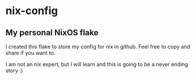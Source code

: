 # nix-config


## My personal NixOS flake

I created this flake to store my config for nix in github.
Feel free to copy and share if you want to.

I am not an nix expert, but I will learn and this is going to be a never ending story :)



